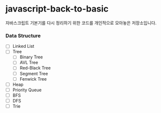 # javascript-back-to-basic
자바스크립트 기본기를 다시 정리하기 위한 코드를 개인적으로 모아놓은 저장소입니다.

### Data Structure
- [ ] Linked List
- [ ] Tree
  - [ ] Binary Tree
  - [ ] AVL Tree
  - [ ] Red-Black Tree
  - [ ] Segment Tree
  - [ ] Fenwick Tree
- [ ] Heap
- [ ] Priority Queue
- [ ] BFS
- [ ] DFS
- [ ] Trie
